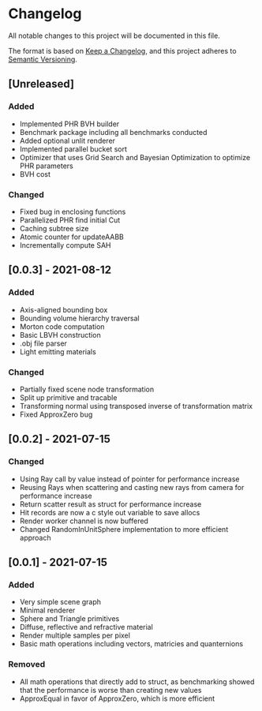 # Changelog
All notable changes to this project will be documented in this file.

The format is based on [Keep a Changelog](https://keepachangelog.com/en/1.0.0/),
and this project adheres to [Semantic Versioning](https://semver.org/spec/v2.0.0.html).

## [Unreleased]
### Added
- Implemented PHR BVH builder
- Benchmark package including all benchmarks conducted
- Added optional unlit renderer
- Implemented parallel bucket sort
- Optimizer that uses Grid Search and Bayesian Optimization to optimize PHR parameters 
- BVH cost  
### Changed 
- Fixed bug in enclosing functions
- Parallelized PHR find initial Cut
- Caching subtree size
- Atomic counter for updateAABB
- Incrementally compute SAH

## [0.0.3] - 2021-08-12
### Added
- Axis-aligned bounding box
- Bounding volume hierarchy traversal
- Morton code computation 
- Basic LBVH construction 
- .obj file parser
- Light emitting materials 

### Changed
- Partially fixed scene node transformation
- Split up primitive and tracable
- Transforming normal using transposed inverse of transformation matrix
- Fixed ApproxZero bug

## [0.0.2] - 2021-07-15
### Changed
- Using Ray call by value instead of pointer for performance increase
- Reusing Rays when scattering and casting new rays from camera for performance increase
- Return scatter result as struct for performance increase
- Hit records are now a c style out variable to save allocs
- Render worker channel is now buffered 
- Changed RandomInUnitSphere implementation to more efficient approach

## [0.0.1] - 2021-07-15
### Added 
- Very simple scene graph
- Minimal renderer
- Sphere and Triangle primitives
- Diffuse, reflective and refractive material
- Render multiple samples per pixel
- Basic math operations including vectors, matricies and quanternions

### Removed
- All math operations that directly add to struct, as benchmarking showed that the performance is worse than creating new values
- ApproxEqual in favor of ApproxZero, which is more efficient
